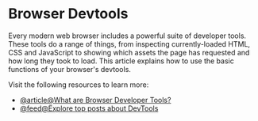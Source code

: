 # Browser Devtools

Every modern web browser includes a powerful suite of developer tools. These tools do a range of things, from inspecting currently-loaded HTML, CSS and JavaScript to showing which assets the page has requested and how long they took to load. This article explains how to use the basic functions of your browser's devtools.

Visit the following resources to learn more:

- [@article@What are Browser Developer Tools?](https://developer.mozilla.org/en-US/docs/Learn/Common_questions/What_are_browser_developer_tools)
- [@feed@Explore top posts about DevTools](https://app.daily.dev/tags/devtools?ref=roadmapsh)